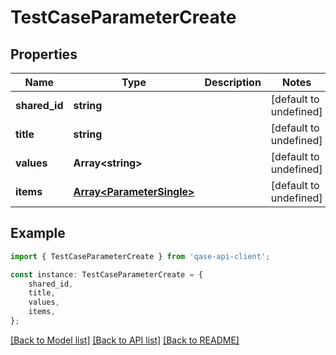 # TestCaseParameterCreate


## Properties

Name | Type | Description | Notes
------------ | ------------- | ------------- | -------------
**shared_id** | **string** |  | [default to undefined]
**title** | **string** |  | [default to undefined]
**values** | **Array&lt;string&gt;** |  | [default to undefined]
**items** | [**Array&lt;ParameterSingle&gt;**](ParameterSingle.md) |  | [default to undefined]

## Example

```typescript
import { TestCaseParameterCreate } from 'qase-api-client';

const instance: TestCaseParameterCreate = {
    shared_id,
    title,
    values,
    items,
};
```

[[Back to Model list]](../README.md#documentation-for-models) [[Back to API list]](../README.md#documentation-for-api-endpoints) [[Back to README]](../README.md)

